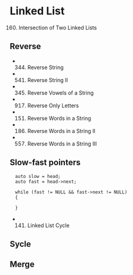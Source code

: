 # Linked List

160. Intersection of Two Linked Lists


## Reverse
- 0344. Reverse String
- 0541. Reverse String II
- 0345. Reverse Vowels of a String
- 0917. Reverse Only Letters

- 0151. Reverse Words in a String
- 0186. Reverse Words in a String II
- 0557. Reverse Words in a String III

## Slow-fast pointers
```
  auto slow = head;
  auto fast = head->next;

  while (fast != NULL && fast->next != NULL)
  {

  }
```
- 141. Linked List Cycle


## Sycle

## Merge






